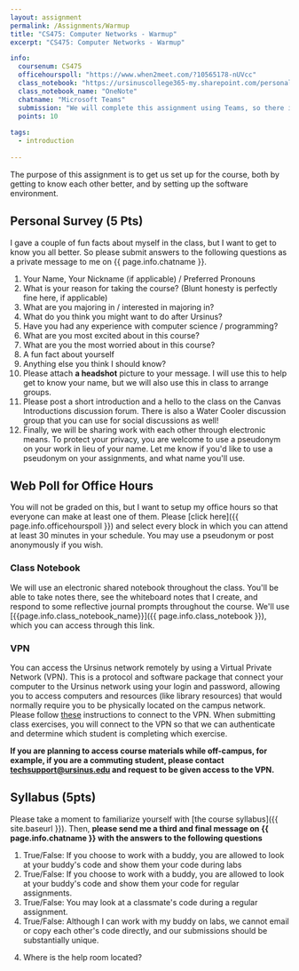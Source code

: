 ```yaml
---
layout: assignment
permalink: /Assignments/Warmup
title: "CS475: Computer Networks - Warmup"
excerpt: "CS475: Computer Networks - Warmup"

info:
  coursenum: CS475
  officehourspoll: "https://www.when2meet.com/?10565178-nUVcc"
  class_notebook: "https://ursinuscollege365-my.sharepoint.com/personal/wmongan_ursinus_edu/Documents/Class%20Notebooks/CS475%20Spring%202021"
  class_notebook_name: "OneNote"
  chatname: "Microsoft Teams"
  submission: "We will complete this assignment using Teams, so there is no need to write up any documentation (as we will in future programming assignments) nor is it necessary to submit anything to Canvas.  It is fine to just follow the directions in each part and send me messages as appropriate!"
  points: 10
  
tags:
  - introduction
  
---
```


The purpose of this assignment is to get us set up for the course, both by getting to know each other better, and by setting up the software environment.

## Personal Survey (5 Pts)

I gave a couple of fun facts about myself in the class, but I want to get to know you all better. So please submit answers to the following questions as a private message to me on {{ page.info.chatname }}.

1.  Your Name, Your Nickname (if applicable) / Preferred Pronouns
2.  What is your reason for taking the course? (Blunt honesty is perfectly fine here, if applicable)
3.  What are you majoring in / interested in majoring in?
4.  What do you think you might want to do after Ursinus?
5.  Have you had any experience with computer science / programming? 
6.  What are you most excited about in this course?
7.  What are you the most worried about in this course?
8.  A fun fact about yourself
9.  Anything else you think I should know?
10.  Please attach **a headshot** picture to your message. I will use this to help get to know your name, but we will also use this in class to arrange groups.
11. Please post a short introduction and a hello to the class on the Canvas Introductions discussion forum.  There is also a Water Cooler discussion group that you can use for social discussions as well!
12.  Finally, we will be sharing work with each other through electronic means.  To protect your privacy, you are welcome to use a pseudonym on your work in lieu of your name.  Let me know if you'd like to use a pseudonym on your assignments, and what name you'll use.

## Web Poll for Office Hours

You will not be graded on this, but I want to setup my office hours so that everyone can make at least one of them. Please [click here]({{ page.info.officehourspoll }}) and select every block in which you can attend at least 30 minutes in your schedule. You may use a pseudonym or post anonymously if you wish.

### Class Notebook

We will use an electronic shared notebook throughout the class.  You'll be able to take notes there, see the whiteboard notes that I create, and respond to some reflective journal prompts throughout the course.  We'll use [{{page.info.class_notebook_name}}]({{ page.info.class_notebook }}), which you can access through this link.

### VPN

You can access the Ursinus network remotely by using a Virtual Private Network (VPN).  This is a protocol and software package that connect your computer to the Ursinus network using your login and password, allowing you to access computers and resources (like library resources) that would normally require you to be physically located on the campus network.  Please follow [these](https://www.ursinus.edu/offices/information-technology/technology-support/hardware-and-software-help/remote-connections-and-vpn/) instructions to connect to the VPN.  When submitting class exercises, you will connect to the VPN so that we can authenticate and determine which student is completing which exercise.

**If you are planning to access course materials while off-campus, for example, if you are a commuting student, please contact techsupport@ursinus.edu and request to be given access to the VPN.**

## Syllabus (5pts)

Please take a moment to familiarize yourself with [the course syllabus]({{ site.baseurl }}). Then, **please send me a third and final message on {{ page.info.chatname }} with the answers to the following questions**

1.  True/False: If you choose to work with a buddy, you are allowed to look at your buddy's code and show them your code during labs
2.  True/False: If you choose to work with a buddy, you are allowed to look at your buddy's code and show them your code for regular assignments.
3.  True/False: You may look at a classmate's code during a regular assignment.
4.  True/False: Although I can work with my buddy on labs, we cannot email or copy each other's code directly, and our submissions should be substantially unique.
<!--4.  What happens if you show up after the lecture has already started?-->
4.  Where is the help room located?
<!--5.  Extra credit (+2) Send me a selfie of yourself inside of the help room.-->
